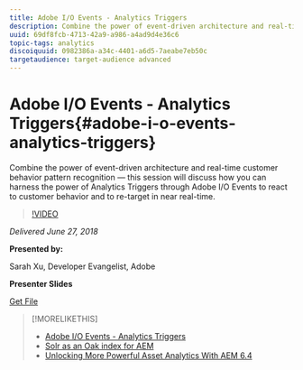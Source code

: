 ```yaml
---
title: Adobe I/O Events - Analytics Triggers
description: Combine the power of event-driven architecture and real-time customer behavior pattern recognition — this session will discuss how you can harness the power of Analytics Triggers through Adobe I/O Events to react to customer behavior and to re-target in near real-time.
uuid: 69df8fcb-4713-42a9-a986-a4ad9d4e36c6
topic-tags: analytics
discoiquuid: 0982386a-a34c-4401-a6d5-7aeabe7eb50c
targetaudience: target-audience advanced
---
```


# Adobe I/O Events - Analytics Triggers{#adobe-i-o-events-analytics-triggers}

Combine the power of event-driven architecture and real-time customer behavior pattern recognition — this session will discuss how you can harness the power of Analytics Triggers through Adobe I/O Events to react to customer behavior and to re-target in near real-time.

>[!VIDEO](https://video.tv.adobe.com/v/22809/?quality=9)

*Delivered June 27, 2018*

**Presented by:**

Sarah Xu, Developer Evangelist, Adobe

**Presenter Slides**

[Get File](assets/gems+6+27+18+adobe+io+analytics+triggers.pdf)

<!--
[Get back to the Overview](https://helpx.adobe.com/experience-manager/kt/eseminars/gems/aem-index.html)
-->

>[!MORELIKETHIS]
>
>* [Adobe I/O Events - Analytics Triggers](aem-analytics-triggers.md)
>* [Solr as an Oak index for AEM](solr-as-an-oak-index-for-aem.md)
>* [Unlocking More Powerful Asset Analytics With AEM 6.4](https://helpx.adobe.com/experience-manager/kt/eseminars/experience-insider/exp-asset-analytics-64.html)

<!-- this link is broken: >* [Getting the most out of digital interactions with AEM and Analytics](https://helpx.adobe.com/experience-manager/kt/eseminars/ask-the-expert/aem-getting-the-most-out-of-digital-interactions-with-aem-and-analytics.html) 
-->
